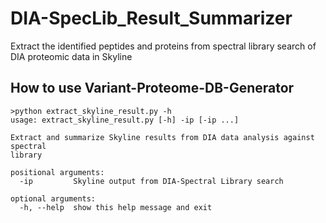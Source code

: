 # DIA-SpecLib_Result_Summarizer
Extract the identified peptides and proteins from spectral library search of DIA proteomic data in Skyline

## How to use Variant-Proteome-DB-Generator
```
>python extract_skyline_result.py -h
usage: extract_skyline_result.py [-h] -ip [-ip ...]

Extract and summarize Skyline results from DIA data analysis against spectral
library

positional arguments:
  -ip         Skyline output from DIA-Spectral Library search

optional arguments:
  -h, --help  show this help message and exit

```
